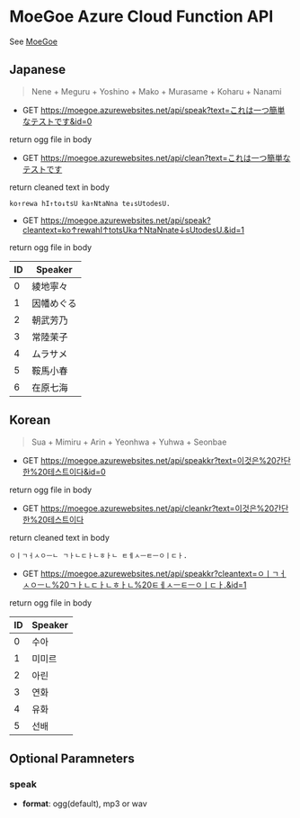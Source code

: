 # MoeGoe Azure Cloud Function API
See [MoeGoe](https://github.com/CjangCjengh/MoeGoe)

## Japanese

> Nene + Meguru + Yoshino + Mako + Murasame + Koharu + Nanami

- GET https://moegoe.azurewebsites.net/api/speak?text=これは一つ簡単なテストです&id=0

return ogg file in body

- GET https://moegoe.azurewebsites.net/api/clean?text=これは一つ簡単なテストです

return cleaned text in body

```
ko↑rewa hI↑to↓tsU ka↑NtaNna te↓sUtodesU.
```

- GET https://moegoe.azurewebsites.net/api/speak?cleantext=ko↑rewahI↑totsUka↑NtaNnate↓sUtodesU.&id=1

return ogg file in body

|  ID   | Speaker  |
|  ----  | ----  |
| 0 | 綾地寧々 |
| 1 | 因幡めぐる |
| 2 | 朝武芳乃 |
| 3 | 常陸茉子 |
| 4 | ムラサメ |
| 5 | 鞍馬小春 |
| 6 | 在原七海 |

## Korean

> Sua + Mimiru + Arin + Yeonhwa + Yuhwa + Seonbae

- GET https://moegoe.azurewebsites.net/api/speakkr?text=이것은%20간단한%20테스트이다&id=0

return ogg file in body

- GET https://moegoe.azurewebsites.net/api/cleankr?text=이것은%20간단한%20테스트이다

return cleaned text in body

```
ㅇㅣㄱㅓㅅㅇㅡㄴ ㄱㅏㄴㄷㅏㄴㅎㅏㄴ ㅌㅔㅅㅡㅌㅡㅇㅣㄷㅏ.
```

- GET https://moegoe.azurewebsites.net/api/speakkr?cleantext=ㅇㅣㄱㅓㅅㅇㅡㄴ%20ㄱㅏㄴㄷㅏㄴㅎㅏㄴ%20ㅌㅔㅅㅡㅌㅡㅇㅣㄷㅏ.&id=1

return ogg file in body

|  ID   | Speaker  |
|  ----  | ----  |
| 0 | 수아 |
| 1 | 미미르 |
| 2 | 아린 |
| 3 | 연화 |
| 4 | 유화 |
| 5 | 선배 |

## Optional Paramneters

### speak
- **format**: ogg(default), mp3 or wav

